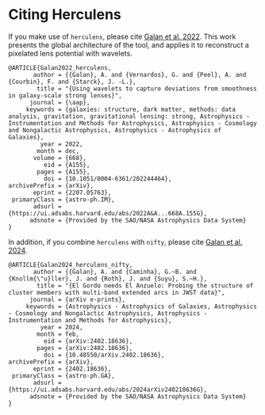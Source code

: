# Citing Herculens

If you make use of `herculens`, please cite [Galan et al. 2022](https://ui.adsabs.harvard.edu/abs/2022A%26A...668A.155G/abstract). This work presents the global architecture of the tool, and applies it to reconstruct a pixelated lens potential with wavelets.

```
@ARTICLE{Galan2022_herculens,
       author = {{Galan}, A. and {Vernardos}, G. and {Peel}, A. and {Courbin}, F. and {Starck}, J. -L.},
        title = "{Using wavelets to capture deviations from smoothness in galaxy-scale strong lenses}",
      journal = {\aap},
     keywords = {galaxies: structure, dark matter, methods: data analysis, gravitation, gravitational lensing: strong, Astrophysics - Instrumentation and Methods for Astrophysics, Astrophysics - Cosmology and Nongalactic Astrophysics, Astrophysics - Astrophysics of Galaxies},
         year = 2022,
        month = dec,
       volume = {668},
          eid = {A155},
        pages = {A155},
          doi = {10.1051/0004-6361/202244464},
archivePrefix = {arXiv},
       eprint = {2207.05763},
 primaryClass = {astro-ph.IM},
       adsurl = {https://ui.adsabs.harvard.edu/abs/2022A&A...668A.155G},
      adsnote = {Provided by the SAO/NASA Astrophysics Data System}
}
```

In addition, if you combine `herculens` with `nifty`, please cite [Galan et al. 2024](https://ui.adsabs.harvard.edu/abs/2024arXiv240218636G/exportcitation).

```
@ARTICLE{Galan2024_herculens_nifty,
       author = {{Galan}, A. and {Caminha}, G.~B. and {Knollm{\"u}ller}, J. and {Roth}, J. and {Suyu}, S.~H.},
        title = "{El Gordo needs El Anzuelo: Probing the structure of cluster members with multi-band extended arcs in JWST data}",
      journal = {arXiv e-prints},
     keywords = {Astrophysics - Astrophysics of Galaxies, Astrophysics - Cosmology and Nongalactic Astrophysics, Astrophysics - Instrumentation and Methods for Astrophysics},
         year = 2024,
        month = feb,
          eid = {arXiv:2402.18636},
        pages = {arXiv:2402.18636},
          doi = {10.48550/arXiv.2402.18636},
archivePrefix = {arXiv},
       eprint = {2402.18636},
 primaryClass = {astro-ph.GA},
       adsurl = {https://ui.adsabs.harvard.edu/abs/2024arXiv240218636G},
      adsnote = {Provided by the SAO/NASA Astrophysics Data System}
}
```
